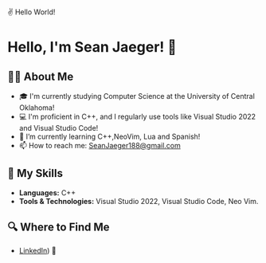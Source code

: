 ✌ Hello World!

# Hello, I'm Sean Jaeger! 👋

## 👨‍💻 About Me
- 🎓 I'm currently studying Computer Science at the University of Central Oklahoma!
- 💻 I'm proficient in C++, and I regularly use tools like Visual Studio 2022 and Visual Studio Code!
- 🌱 I’m currently learning C++,NeoVim, Lua and Spanish!
- 📫 How to reach me: SeanJaeger188@gmail.com

## 🚀 My Skills
- **Languages:** C++
- **Tools & Technologies:** Visual Studio 2022, Visual Studio Code, Neo Vim.

## 🔍 Where to Find Me
- [LinkedIn](https://www.linkedin.com/in/sean-jaeger-a6825022a/)) 🏢

